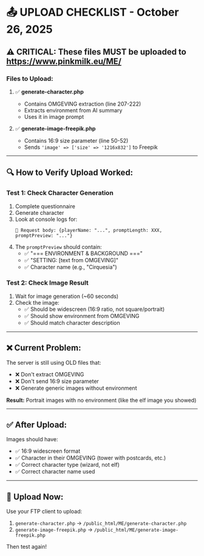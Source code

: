 # 📤 UPLOAD CHECKLIST - October 26, 2025

## ⚠️ CRITICAL: These files MUST be uploaded to https://www.pinkmilk.eu/ME/

### **Files to Upload:**

1. ✅ **generate-character.php**
   - Contains OMGEVING extraction (line 207-222)
   - Extracts environment from AI summary
   - Uses it in image prompt

2. ✅ **generate-image-freepik.php**
   - Contains 16:9 size parameter (line 50-52)
   - Sends `'image' => ['size' => '1216x832']` to Freepik

---

## 🔍 **How to Verify Upload Worked:**

### **Test 1: Check Character Generation**
1. Complete questionnaire
2. Generate character
3. Look at console logs for:
   ```
   📝 Request body: {playerName: "...", promptLength: XXX, promptPreview: "..."}
   ```
4. The `promptPreview` should contain:
   - ✅ "=== ENVIRONMENT & BACKGROUND ==="
   - ✅ "SETTING: [text from OMGEVING]"
   - ✅ Character name (e.g., "Cirquesia")

### **Test 2: Check Image Result**
1. Wait for image generation (~60 seconds)
2. Check the image:
   - ✅ Should be widescreen (16:9 ratio, not square/portrait)
   - ✅ Should show environment from OMGEVING
   - ✅ Should match character description

---

## ❌ **Current Problem:**

The server is still using OLD files that:
- ❌ Don't extract OMGEVING
- ❌ Don't send 16:9 size parameter
- ❌ Generate generic images without environment

**Result:** Portrait images with no environment (like the elf image you showed)

---

## ✅ **After Upload:**

Images should have:
- ✅ 16:9 widescreen format
- ✅ Character in their OMGEVING (tower with postcards, etc.)
- ✅ Correct character type (wizard, not elf)
- ✅ Correct character name used

---

## 🚀 **Upload Now:**

Use your FTP client to upload:
1. `generate-character.php` → `/public_html/ME/generate-character.php`
2. `generate-image-freepik.php` → `/public_html/ME/generate-image-freepik.php`

Then test again!

